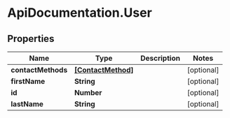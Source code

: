 # ApiDocumentation.User

## Properties

Name | Type | Description | Notes
------------ | ------------- | ------------- | -------------
**contactMethods** | [**[ContactMethod]**](ContactMethod.md) |  | [optional] 
**firstName** | **String** |  | [optional] 
**id** | **Number** |  | [optional] 
**lastName** | **String** |  | [optional] 


